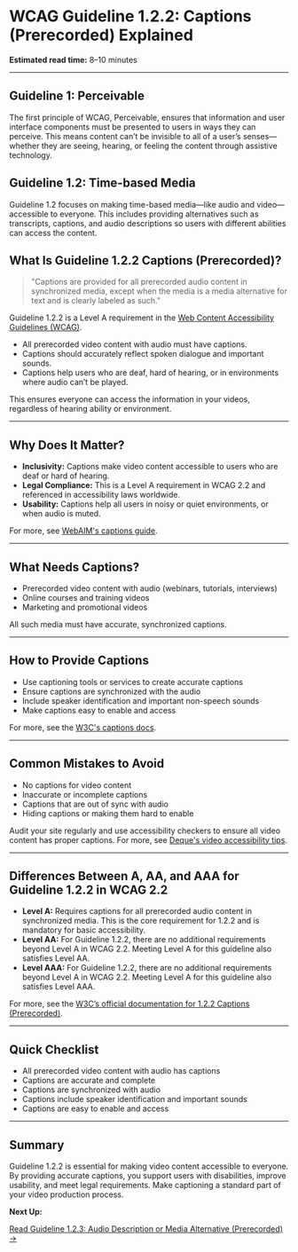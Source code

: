 <!--
title: 1.2.2 - Captions (Prerecorded)
series: Making the Web Accessible for All
description: A practical guide to WCAG Guideline 1.2.2 (Captions, Prerecorded)—what it means, why it matters, and how to make video content accessible with captions.
keywords: wcag 1.2.2, captions, video accessibility, accessibility, web standards, digital inclusion, subtitles
image: WCAG-Series-1.2.2.png
imageAlt: Blue text on yellow background saying, "Web Content Accessibiilty Guiedlines (WCAG) 1.2.2 Explained, Captions (Prerecorded)"
status: published
date: 2025-07-01
-->

# **WCAG Guideline 1.2.2: Captions (Prerecorded) Explained**

**Estimated read time:** 8–10 minutes

---

## **Guideline 1: Perceivable**

The first principle of WCAG, Perceivable, ensures that information and user interface components must be presented to users in ways they can perceive. This means content can’t be invisible to all of a user’s senses—whether they are seeing, hearing, or feeling the content through assistive technology.

## **Guideline 1.2: Time-based Media**

Guideline 1.2 focuses on making time-based media—like audio and video—accessible to everyone. This includes providing alternatives such as transcripts, captions, and audio descriptions so users with different abilities can access the content.

## **What Is Guideline 1.2.2 Captions (Prerecorded)?**

<!-- [Illustration: Video player with captions enabled] -->

> "Captions are provided for all prerecorded audio content in synchronized media, except when the media is a media alternative for text and is clearly labeled as such."

Guideline 1.2.2 is a Level A requirement in the [Web Content Accessibility Guidelines (WCAG)](https://www.w3.org/WAI/WCAG22/quickref/#captions-prerecorded).

- All prerecorded video content with audio must have captions.
- Captions should accurately reflect spoken dialogue and important sounds.
- Captions help users who are deaf, hard of hearing, or in environments where audio can’t be played.

This ensures everyone can access the information in your videos, regardless of hearing ability or environment.

---

## **Why Does It Matter?**

<!-- [Infographic: Video player, captions, user with hearing aid] -->

- **Inclusivity:** Captions make video content accessible to users who are deaf or hard of hearing.
- **Legal Compliance:** This is a Level A requirement in WCAG 2.2 and referenced in accessibility laws worldwide.
- **Usability:** Captions help all users in noisy or quiet environments, or when audio is muted.

For more, see [WebAIM's captions guide](https://webaim.org/techniques/captions/).

---

## **What Needs Captions?**

<!-- [Grid: Video player, webinar, online course, all with captions icon] -->

- Prerecorded video content with audio (webinars, tutorials, interviews)
- Online courses and training videos
- Marketing and promotional videos

All such media must have accurate, synchronized captions.

---

## **How to Provide Captions**

<!-- [Side-by-side: Video with captions, video without captions] -->
<!-- [Example: Caption editor interface] -->

- Use captioning tools or services to create accurate captions
- Ensure captions are synchronized with the audio
- Include speaker identification and important non-speech sounds
- Make captions easy to enable and access

For more, see the [W3C's captions docs](https://www.w3.org/WAI/WCAG22/Understanding/captions-prerecorded.html).

---

## **Common Mistakes to Avoid**

<!-- [Do/Don't graphic: Left side with accurate captions, right side with missing or inaccurate captions] -->

- No captions for video content
- Inaccurate or incomplete captions
- Captions that are out of sync with audio
- Hiding captions or making them hard to enable

Audit your site regularly and use accessibility checkers to ensure all video content has proper captions. For more, see [Deque's video accessibility tips](https://www.deque.com/blog/video-accessibility-tips/).

---

## **Differences Between A, AA, and AAA for Guideline 1.2.2 in WCAG 2.2**

<!-- [Infographic: Three columns labeled A, AA, AAA with example requirements for each] -->

- **Level A:** Requires captions for all prerecorded audio content in synchronized media. This is the core requirement for 1.2.2 and is mandatory for basic accessibility.
- **Level AA:** For Guideline 1.2.2, there are no additional requirements beyond Level A in WCAG 2.2. Meeting Level A for this guideline also satisfies Level AA.
- **Level AAA:** For Guideline 1.2.2, there are no additional requirements beyond Level A in WCAG 2.2. Meeting Level A for this guideline also satisfies Level AAA.

For more, see the [W3C’s official documentation for 1.2.2 Captions (Prerecorded)](https://www.w3.org/WAI/WCAG22/Understanding/captions-prerecorded.html).

---

## **Quick Checklist**

<!-- [Checklist graphic: Icons for each item (video, captions, editor, etc.)] -->

- All prerecorded video content with audio has captions
- Captions are accurate and complete
- Captions are synchronized with audio
- Captions include speaker identification and important sounds
- Captions are easy to enable and access

---

## **Summary**

<!-- [Illustration: User watching a video with captions enabled] -->

Guideline 1.2.2 is essential for making video content accessible to everyone. By providing accurate captions, you support users with disabilities, improve usability, and meet legal requirements. Make captioning a standard part of your video production process.

**Next Up:**

[Read Guideline 1.2.3: Audio Description or Media Alternative (Prerecorded) →](WCAG-Guideline-1-2-3-Audio-Description-Media-Alternative-Explained)

